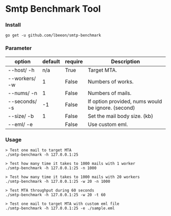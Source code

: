 # Smtp Benchmark Tool

### Install 
```
go get -u github.com/lbeeon/smtp-benchmark
```
### Parameter

|  option  |  default  |  require  |  Description |
|----------|-------------|------|------|
| --host/ -h |  n/a | True | Target MTA. |
| --workers/ -w |  1 | False | Numbers of works. |
| --nums/ -n |  1 | False | Numbers of mails. |
| --seconds/ -s |  -1 | False | If option provided, nums would be ignore. (second) |
| --size/ -b |  1 | False | Set the mail body size. (kb) |
| --eml/ -e |   | False | Use custom eml. |

### Usage
```
> Test one mail to target MTA
./smtp-benchmark -h 127.0.0.1:25

> Test how many time it takes to 1000 mails with 1 worker
./smtp-benchmark -h 127.0.0.1:25 -n 1000

> Test how many time it takes to 1000 mails with 20 workers
./smtp-benchmark -h 127.0.0.1:25 -w 20 -n 1000

> Test MTA throughput during 60 seconds
./smtp-benchmark -h 127.0.0.1:25 -w 20 -t 60

> Test one mail to target MTA with custom eml file
./smtp-benchmark -h 127.0.0.1:25 -e ./sample.eml
```

